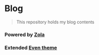 # Blog 

> This repository holds my blog contents

### Powered by [Zola](https://github.com/getzola)
### Extended [Even theme](https://github.com/getzola/even)


